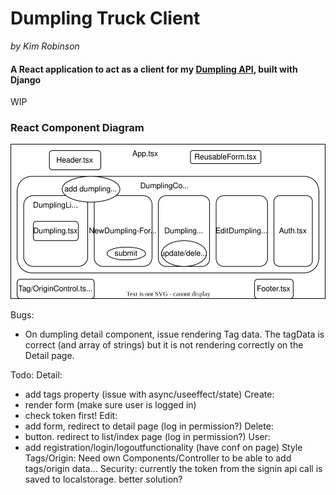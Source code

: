 # Dumpling Truck Client
_by Kim Robinson_

#### A React application to act as a client for my [Dumpling API](https://github.com/kimmykokonut/dumpling-api), built with Django

WIP

### React Component Diagram
![Component Diagram](./src/assets/diagram.drawio.svg)

Bugs:
* On dumpling detail component, issue rendering Tag data.  The tagData is correct (and array of strings) but it is not rendering correctly on the Detail page.


Todo:
Detail: 
  * add tags property (issue with async/useeffect/state)
Create:
  * render form (make sure user is logged in)
  * check token first!
Edit:
  * add form, redirect to detail page (log in permission?)
Delete:
  * button. redirect to list/index page (log in permission?)
User:
  * add registration/login/logoutfunctionality (have conf on page)
Style
Tags/Origin: Need own Components/Controller to be able to add tags/origin data...
Security: currently the token from the signin api call is saved to localstorage. better solution?
